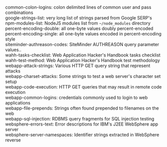 common-colon-logins: colon delimited lines of common user and pass combinations  
google-strings-list: very long list of strings parsed from Google SERP's  
npm-modules-list: NodeJS modules list from `~/node_modules` directory  
percent-encoding-double: all one-byte values doubly percent-encoded  
percent-encoding-single: all one-byte values encoded in percent-encoding style  
siteminder-authreason-codes: SiteMinder AUTHREASON query parameter values..  
wahh-tasks-checklist: Web Application Hacker's Handbook tasks checklist   
wahh-test-method: Web Application Hacker's Handbook test methodology  
webapp-attack-strings: Various HTTP GET query string that represent attacks  
webapp-charset-attacks: Some strings to test a web server's character set setup  
webapp-code-execution: HTTP GET queries that may result in remote code execution  
webapp-common-logins: credentials commonly used to login to web applications  
webapp-file-prepends: Strings often found prepended to filenames on the web  
webapp-sql-injection: RDBMS query fragments for SQL injection testing  
websphere-errors-text: Error descriptions for IBM's J2EE WebSphere app server  
websphere-server-namespaces: Identifier strings extracted in WebSphere reverse  
